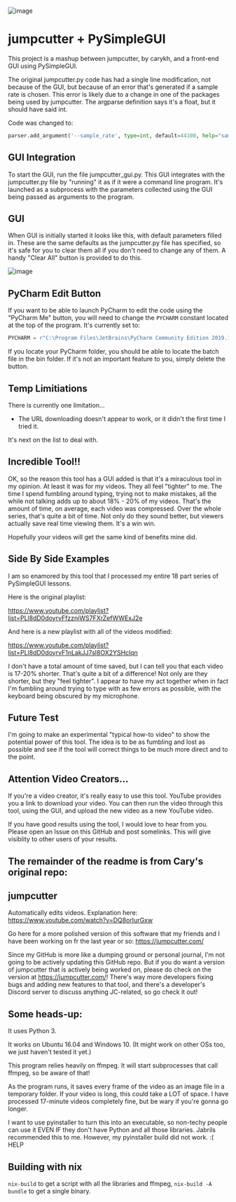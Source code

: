 ![image](https://user-images.githubusercontent.com/46163555/93026937-aef09e80-f5d7-11ea-9caf-e929fe461a07.png)


# jumpcutter + PySimpleGUI

This project is a mashup between jumpcutter, by carykh, and a front-end GUI using PySimpleGUI.

The original jumpcutter.py code has had a single line modification, not because of the GUI, but because of an error that's generated if a sample rate is chosen.  This error is likely due to a change in one of the packages being used by jumpcutter.  The argparse definition says it's a float, but it should have said int.

Code was changed to:

```python
parser.add_argument('--sample_rate', type=int, default=44100, help="sample rate of the input and output videos")
```
## GUI Integration

To start the GUI, run the file jumpcutter_gui.py.  This GUI integrates with the jumpcutter.py file by "running" it as if it were a command line program.  It's launched as a subprocess with the parameters collected using the GUI being passed as arguments to the program.

## GUI

When GUI is initially started it looks like this, with default parameters filled in.  These are the same defaults as the jumpcutter.py file has specified, so it's safe for you to clear them all if you don't need to change any of them.  A handy "Clear All" button is provided to do this.

![image](https://user-images.githubusercontent.com/46163555/93027127-e14ecb80-f5d8-11ea-839f-c3c2bfc0c446.png)

## PyCharm Edit Button

If you want to be able to launch PyCharm to edit the code using the "PyCharm Me" button, you will need to change the `PYCHARM` constant located at the top of the program.  It's currently set to:

```python
PYCHARM = r"C:\Program Files\JetBrains\PyCharm Community Edition 2019.1.1\bin\pycharm.bat"
```

If you locate your PyCharm folder, you should be able to locate the batch file in the bin folder.  If it's not an important feature to you, simply delete the button.

## Temp Limitiations

There is currently one limitation... 

* The URL downloading doesn't appear to work, or it didn't the first time I tried it.

It's next on the list to deal with.

## Incredible Tool!!

OK, so the reason this tool has a GUI added is that it's a miraculous tool in my opinion.  At least it was for my videos.  They all feel "tighter" to me.  The time I spend fumbling around typing, trying not to make mistakes, all the while not talking adds up to about 18% - 20% of my videos.  That's the amount of time, on average, each video was compressed.  Over the whole series, that's quite a bit of time.  Not only do they sound better, but viewers actually save real time viewing them.  It's a win win.

Hopefully your videos will get the same kind of benefits mine did.  

## Side By Side Examples

I am so enamored by this tool that I processed my entire 18 part series of PySimpleGUI lessons.

Here is the original playlist:

https://www.youtube.com/playlist?list=PLl8dD0doyrvFfzzniWS7FXrZefWWExJ2e


And here is a new playlist with all of the videos modified:

https://www.youtube.com/playlist?list=PLl8dD0doyrvF1nLakJJ7sl8OX2YSHclqn


I don't have a total amount of time saved, but I can tell you that each video is 17-20% shorter.  That's quite a bit of a difference!  Not only are they shorter, but they "feel tighter".  I appear to have my act together when in fact I'm fumbling around trying to type with as few errors as possible, with the keyboard being obscured by my microphone.

## Future Test

I'm going to make an experimental "typical how-to video" to show the potential power of this tool.  The idea is to be as fumbling and lost as possible and see if the tool will correct things to be much more direct and to the point.

## Attention Video Creators...

If you're a video creator, it's really easy to use this tool.  YouTube provides you a link to download your video.  You can then run the video through this tool, using the GUI, and upload the new video as a new YouTube video.

If you have good results using the tool, I would love to hear from you.  Please open an Issue on this GitHub and post somelinks. This will give visiblity to other users of your results.

The remainder of the readme is from Cary's original repo:
------------------------------------

## jumpcutter
Automatically edits videos. Explanation here: https://www.youtube.com/watch?v=DQ8orIurGxw

Go here for a more polished version of this software that my friends and I have been working on fr the last year or so: https://jumpcutter.com/

Since my GitHub is more like a dumping ground or personal journal, I'm not going to be actively updating this GitHub repo. But if you do want a version of jumpcutter that is actively being worked on, please do check on the version at https://jumpcutter.com/! There's way more developers fixing bugs and adding new features to that tool, and there's a developer's Discord server to discuss anything JC-related, so go check it out!

## Some heads-up:

It uses Python 3.

It works on Ubuntu 16.04 and Windows 10. (It might work on other OSs too, we just haven't tested it yet.)

This program relies heavily on ffmpeg. It will start subprocesses that call ffmpeg, so be aware of that!

As the program runs, it saves every frame of the video as an image file in a
temporary folder. If your video is long, this could take a LOT of space.
I have processed 17-minute videos completely fine, but be wary if you're gonna go longer.

I want to use pyinstaller to turn this into an executable, so non-techy people
can use it EVEN IF they don't have Python and all those libraries. Jabrils 
recommended this to me. However, my pyinstaller build did not work. :( HELP

## Building with nix
`nix-build` to get a script with all the libraries and ffmpeg, `nix-build -A bundle` to get a single binary.
